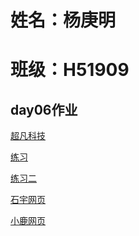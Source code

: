 # 姓名：杨庚明
# 班级：H51909

<h2>day06作业</h2>
<p><a href="https://beautiful-piglet.github.io/day06_code/html/%E8%B6%85%E5%87%A1%E7%A7%91%E6%8A%80.html">超凡科技</a></p>
<p><a href="https://beautiful-piglet.github.io/day06_code/html/%E5%AF%BC%E8%88%AA%E6%A0%8F%E7%BB%83%E4%B9%A01.html">练习</a></p>

<p><a href="https://beautiful-piglet.github.io/day06_code/html/%E5%AF%BC%E8%88%AA%E6%A0%8F%E7%BB%83%E4%B9%A02.html">练习二</a></p>

<p><a href="https://beautiful-piglet.github.io/day04_code/html/%E7%9F%B3%E5%AE%87%E7%BD%91%E7%BB%9C.html">石宇网页</a></p>

<p><a href="https://beautiful-piglet.github.io/day09_code/html/%E5%B0%8F%E9%B9%BF%E7%BB%83%E4%B9%A0.html">小鹿网页</a></p>
           
